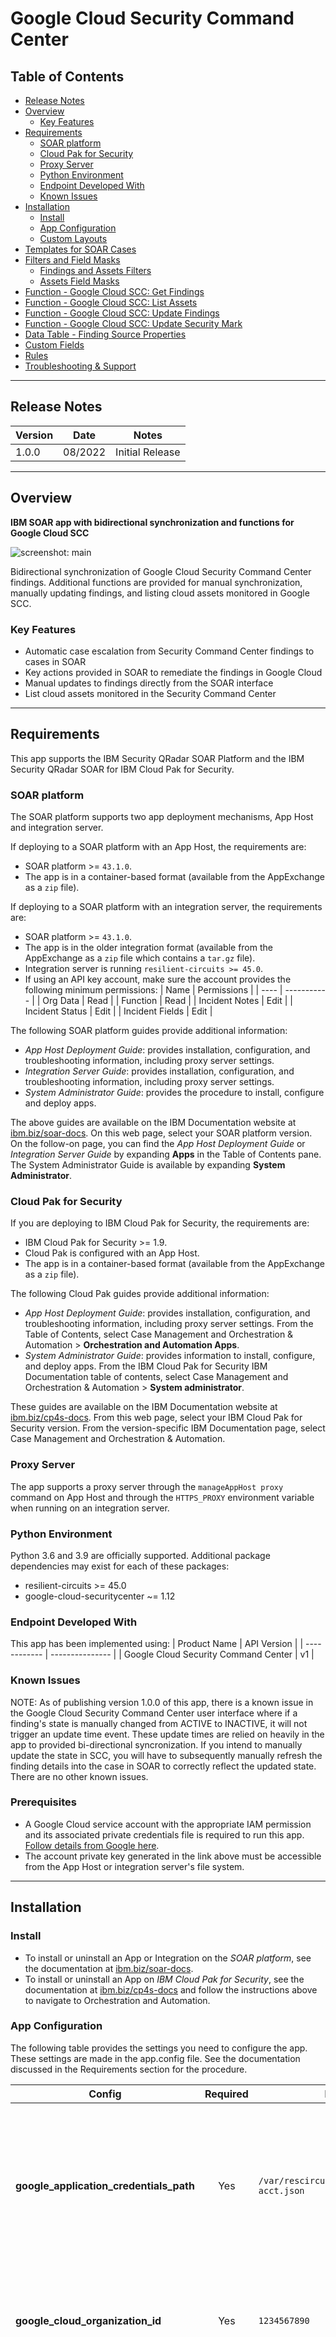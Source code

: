 <!--
  This README.md is generated by running:
  "resilient-sdk docgen -p fn_google_cloud_scc"
-->

# Google Cloud Security Command Center

## Table of Contents
- [Release Notes](#release-notes)
- [Overview](#overview)
  - [Key Features](#key-features)
- [Requirements](#requirements)
  - [SOAR platform](#soar-platform)
  - [Cloud Pak for Security](#cloud-pak-for-security)
  - [Proxy Server](#proxy-server)
  - [Python Environment](#python-environment)
  - [Endpoint Developed With](#endpoint-developed-with)
  - [Known Issues](#known-issues)
- [Installation](#installation)
  - [Install](#install)
  - [App Configuration](#app-configuration)
  - [Custom Layouts](#custom-layouts)
- [Templates for SOAR Cases](#templates-for-soar-cases)
- [Filters and Field Masks](#filters-and-field-masks)
  - [Findings and Assets Filters](#findings-and-assets-filters)
  - [Assets Field Masks](#assets-field-masks)
- [Function - Google Cloud SCC: Get Findings](#function---google-cloud-scc-get-findings)
- [Function - Google Cloud SCC: List Assets](#function---google-cloud-scc-list-assets)
- [Function - Google Cloud SCC: Update Findings](#function---google-cloud-scc-update-findings)
- [Function - Google Cloud SCC: Update Security Mark](#function---google-cloud-scc-update-security-mark)
- [Data Table - Finding Source Properties](#data-table---finding-source-properties)
- [Custom Fields](#custom-fields)
- [Rules](#rules)
- [Troubleshooting & Support](#troubleshooting--support)
---

## Release Notes
<!--
  Specify all changes in this release. Do not remove the release 
  notes of a previous release
-->
| Version | Date | Notes |
| ------- | ---- | ----- |
| 1.0.0 | 08/2022 | Initial Release |

---

## Overview
<!--
  Provide a high-level description of the function itself and its remote software or application.
  The text below is parsed from the "description" and "long_description" attributes in the setup.py file
-->
**IBM SOAR app with bidirectional synchronization and functions for Google Cloud SCC**

 ![screenshot: main](./doc/screenshots/main.png)

Bidirectional synchronization of Google Cloud Security Command Center findings. Additional functions are provided for manual synchronization, manually updating findings, and listing cloud assets monitored in Google SCC.

### Key Features
<!--
  List the Key Features of the Integration
-->
* Automatic case escalation from Security Command Center findings to cases in SOAR
* Key actions provided in SOAR to remediate the findings in Google Cloud
* Manual updates to findings directly from the SOAR interface
* List cloud assets monitored in the Security Command Center

---

## Requirements
<!--
  List any Requirements 
--> 
This app supports the IBM Security QRadar SOAR Platform and the IBM Security QRadar SOAR for IBM Cloud Pak for Security.

### SOAR platform
The SOAR platform supports two app deployment mechanisms, App Host and integration server.

If deploying to a SOAR platform with an App Host, the requirements are:
* SOAR platform >= `43.1.0`.
* The app is in a container-based format (available from the AppExchange as a `zip` file).

If deploying to a SOAR platform with an integration server, the requirements are:
* SOAR platform >= `43.1.0`.
* The app is in the older integration format (available from the AppExchange as a `zip` file which contains a `tar.gz` file).
* Integration server is running `resilient-circuits >= 45.0`.
* If using an API key account, make sure the account provides the following minimum permissions: 
  | Name | Permissions |
  | ---- | ----------- |
  | Org Data | Read |
  | Function | Read |
  | Incident Notes | Edit |
  | Incident Status | Edit |
  | Incident Fields | Edit |

The following SOAR platform guides provide additional information: 
* _App Host Deployment Guide_: provides installation, configuration, and troubleshooting information, including proxy server settings. 
* _Integration Server Guide_: provides installation, configuration, and troubleshooting information, including proxy server settings.
* _System Administrator Guide_: provides the procedure to install, configure and deploy apps. 

The above guides are available on the IBM Documentation website at [ibm.biz/soar-docs](https://ibm.biz/soar-docs). On this web page, select your SOAR platform version. On the follow-on page, you can find the _App Host Deployment Guide_ or _Integration Server Guide_ by expanding **Apps** in the Table of Contents pane. The System Administrator Guide is available by expanding **System Administrator**.

### Cloud Pak for Security
If you are deploying to IBM Cloud Pak for Security, the requirements are:
* IBM Cloud Pak for Security >= 1.9.
* Cloud Pak is configured with an App Host.
* The app is in a container-based format (available from the AppExchange as a `zip` file).

The following Cloud Pak guides provide additional information: 
* _App Host Deployment Guide_: provides installation, configuration, and troubleshooting information, including proxy server settings. From the Table of Contents, select Case Management and Orchestration & Automation > **Orchestration and Automation Apps**.
* _System Administrator Guide_: provides information to install, configure, and deploy apps. From the IBM Cloud Pak for Security IBM Documentation table of contents, select Case Management and Orchestration & Automation > **System administrator**.

These guides are available on the IBM Documentation website at [ibm.biz/cp4s-docs](https://ibm.biz/cp4s-docs). From this web page, select your IBM Cloud Pak for Security version. From the version-specific IBM Documentation page, select Case Management and Orchestration & Automation.

### Proxy Server
The app supports a proxy server through the `manageAppHost proxy` command on App Host and through the `HTTPS_PROXY` environment variable when running on an integration server.

### Python Environment
Python 3.6 and 3.9 are officially supported.
Additional package dependencies may exist for each of these packages:
* resilient-circuits >= 45.0
* google-cloud-securitycenter ~= 1.12

### Endpoint Developed With

This app has been implemented using:
| Product Name | API Version |
| ------------ | --------------- |
| Google Cloud Security Command Center | v1 |

### Known Issues
NOTE: As of publishing version 1.0.0 of this app, there is a known issue in the Google Cloud Security Command Center user interface where if a finding's state is manually changed from ACTIVE to INACTIVE, it will not trigger an update time event. These update times are relied on heavily in the app to provided bi-directional syncronization. If you intend to manually update the state in SCC, you will have to subsequently manually refresh the finding details into the case in SOAR to correctly reflect the updated state. There are no other known issues.

### Prerequisites
<!--
List any prerequisites that are needed to use with this endpoint solution. Remove any section that is unnecessary.
-->
* A Google Cloud service account with the appropriate IAM permission and its associated private credentials file is required to run this app. [Follow details from Google here](https://cloud.google.com/security-command-center/docs/how-to-programmatic-access).
* The account private key generated in the link above must be accessible from the App Host or integration server's file system.


---

## Installation

### Install
* To install or uninstall an App or Integration on the _SOAR platform_, see the documentation at [ibm.biz/soar-docs](https://ibm.biz/soar-docs).
* To install or uninstall an App on _IBM Cloud Pak for Security_, see the documentation at [ibm.biz/cp4s-docs](https://ibm.biz/cp4s-docs) and follow the instructions above to navigate to Orchestration and Automation.

### App Configuration
The following table provides the settings you need to configure the app. These settings are made in the app.config file. See the documentation discussed in the Requirements section for the procedure.

| Config | Required | Example | Description |
| ------ | :------: | ------- | ----------- |
| **google_application_credentials_path** | Yes | `/var/rescircuits/google-service-acct.json` | *Path to the credentials file created following the directions [here](https://cloud.google.com/security-command-center/docs/how-to-programmatic-access). On App Host this needs to be uploaded as a file through the configuration tab.* |
| **google_cloud_organization_id** | Yes | `1234567890` | *ID of the organization that has SCC configured. Can be found from the Google Cloud Console.* |
| **add_soar_id_as_security_mark** | No | `True` | *True/False whether or not to create Security Marks in SCC with the IBM SOAR ID when a finding is synced to SOAR. If omitted, defaults to False.* |
| **findings_filter** | No | `severity = "MEDIUM"` | *Filter to use when synchronizing findings from SCC to SOAR. If no filter is provided, all new findings will be syncronized. Information on how to format a finding filter can be found here. `AND` and `OR` can be used to string clauses together. NOTE: string values must be captured in quotation marks.* |
| **soar_create_case_template** | No | `/var/rescircuits/create_case.jinja` | *Path to override template for automatic case creation. See [Templates for SOAR Cases](#templates-for-soar-cases).* |
| **soar_update_case_template** | No | `/var/rescircuits/update_case.jinja` | *Path to override template for automatic case updating. See [Templates for SOAR Cases](#templates-for-soar-cases).* |
| **soar_close_case_template** | No | `/var/rescircuits/close_case.jinja` | *Path to override template for automatic case closing. See [Templates for SOAR Cases](#templates-for-soar-cases).* |
| **polling_interval** | Yes | `10` | *Number of **seconds** between polling queries for new findings. Use value 0 to disable automatic case creation from findings.*  |
| **polling_lookback** | Yes | `120` | *Number of **minutes** to look back for new findings the first time the app starts or restarts.* |

### Custom Layouts
* The app automatically creates a custom "Google SCC" incident tab on first install. But more customization can be made in that tab:

  ![screenshot: custom_layouts](./doc/screenshots/custom_layouts.png)

# Templates for SOAR Cases
It may necessary to modify the templates used to create or close SOAR cases based on a customer's required custom fields in SOAR.

This is especially relevant if you have required custom close fields that need to be filled when closing a case in SOAR. If that is the case, be sure to implement a custom `close_case_template` and reference those required close fields in the template.

When overriding the template in App Host, specify the file path for each file as `/var/rescircuits`.

Below are the default templates used which can be copied, modified and used with app_config's
`soar_create_case_template`, `soar_update_case_template`, and `soar_close_case_template` settings to override the default templates.
To see the fields available, checkout the output of the `Get Findings` function. There you will find all the fields that
are made available to the poller when creating, updating, and closing findings.

<details><summary>soar_create_case_template.jinja</summary>

```jinja
{
  {# JINJA template for creating a new SOAR incident from an endpoint #}
  {% set severity_mapping = '''{
    "CRITICAL": "High", 
    "HIGH": "High", 
    "MEDIUM": "Medium", 
    "LOW": "Low", 
    "DEFAULT": "Low"
  }'''
  %}

  "name": "Google SCC Finding - {{ category }}",
  {# `description` is also available without hyperlinks added #}
  "description": "{{ linkified_description | replace('"', '\\"') }}",
  "discovered_date": {{ create_time| soar_datetimeformat(split_at='.') }},
  "start_date": {{ create_time | soar_datetimeformat(split_at='.') }},
  "plan_status": "A",
  "severity_code": "{{ severity | soar_substitute(severity_mapping) }}",

  "properties": {
    "google_scc_id": "{{ finding_id }}",
    "google_scc_name": "{{ name }}",
    "google_scc_type": "{{ resource['type_'] }}",
    "google_scc_resource_name": "{{ resource['name'] }}",
    "google_scc_resource_display_name": "{{ resource['display_name'] }}",
    "google_scc_project_name": "{{ resource['project_name'] }}",
    "google_scc_project_display_name": "{{ resource['project_display_name'] }}",
    "google_scc_url": "<a target='_blank' href='{{ finding_url }}'>SCC Finding</a>",

    {# the properties below are checked for updated in the update template #}
    "google_scc_class": "<span class='label' rel='tooltip' title='{{ finding_class }}'>{{ finding_class }}</span>",
    "google_scc_compliance_standards": "{% for standard in source_properties['compliance_standards'] %}
<span class='label' rel='tooltip' title='{{ standard|upper }}'>{{ standard|upper }} : {{ source_properties['compliance_standards'][standard][0]['ids'][0] }}</span> 
      {% endfor %}",
    "google_scc_next_steps": "{{ next_steps }}",
    "google_scc_security_marks": "{% for mark_key in security_marks['marks'] %}
<span class='label' rel='tooltip' title='{{ mark_key }}'>{{ mark_key }} : {{ security_marks['marks'][mark_key] }}</span> 
      {% endfor %}",
    "google_scc_remediation_link": "<b>{{ resource['display_name'] }}</b><br> <a target='_blank' href='{{ external_uri }}'>{{ resource['name'] }}</a>",
    "google_scc_category": "<span class='label' rel='tooltip' title='{{ category }}'>{{ category }}</span>",
    "google_scc_recommendation": "{{ linkified_recommendation | replace('"', '\\"') }}",
    "google_scc_vulnerability": "{{ vulnerability['cve'] if vulnerability['cve'] }}",
    "google_scc_state": "{{ state }}"
  },
  {# add comments as necessary #}
  "comments": [
    {% if notes %}
    {
      "text": {
        "format": "html",
        "content": "Created by <b>Google Cloud Security Command Center</b><br><br>{{ notes | replace('"', '\\"') }}"
      }
    }
    {% else %}
    {
      "text": {
        "format": "html",
        "content": "Created by <b>Google Cloud Security Command Center</b>"
      }
    }
    {% endif %}
  ],
  {# add artifacts as necessary #}
  "artifacts": [
    {% for ip in indicator["ip_addresses"] %}
      {
        "type": {
          "name": "IP Address"
        },
        "value": "{{ ip }}"
      }
      {% if not loop.last %},{% endif %}
    {% endfor %}

    {% if indicator["domains"]%},{% endif %}

    {% for domain in indicator["domains"] %}
      {
        "type": {
          "name": "DNS Name"
        },
        "value": "{{ domain }}"
      }
      {% if not loop.last %},{% endif %}
    {% endfor %}
  ]
}
```
</details>

<details><summary>soar_update_case_template.jinja</summary>

```jinja
{
  {# JINJA template for updating a new SOAR incident from an endpoint #}
  {% set severity_mapping = '''{
    "CRITICAL": "High", 
    "HIGH": "High", 
    "MEDIUM": "Medium", 
    "LOW": "Low", 
    "DEFAULT": "Low"
  }'''
  %}
  "severity_code": "{{ severity | soar_substitute(severity_mapping) }}",

  "properties": {
    "google_scc_class": "<span class='label' rel='tooltip' title='{{ finding_class }}'>{{ finding_class }}</span>",
    "google_scc_compliance_standards": "{% for standard in source_properties['compliance_standards'] %}
<span class='label' rel='tooltip' title='{{ standard|upper }}'>{{ standard|upper }} : {{ source_properties['compliance_standards'][standard][0]['ids'][0] }}</span> 
      {% endfor %}",
    "google_scc_security_marks": "{% for mark_key in security_marks['marks'] %}
<span class='label' rel='tooltip' title='{{ mark_key }}'>{{ mark_key }} : {{ security_marks['marks'][mark_key] }}</span> 
      {% endfor %}",
    "google_scc_remediation_link": "<b>{{ resource["display_name"] }}</b><br> <a target='_blank' href='{{ external_uri }}'>{{ resource["name"] }}</a>",
    "google_scc_category": "<span class='label' rel='tooltip' title='{{ category }}'>{{ category }}</span>",
    "google_scc_recommendation": "{{ linkified_recommendation | replace('"', '\\"') }}",
    "google_scc_vulnerability": "{{ vulnerability['cve'] if vulnerability['cve'] }}",
    "google_scc_state": "{{ state }}",
    "google_scc_next_steps": "{{ next_steps }}"
  }
}

```
</details>

<details><summary>soar_close_case_template.jinja</summary>

```jinja
{
  {# JINJA template for closing a SOAR incident using endpoint data #}
  "plan_status": "C",
  "resolution_id": "Resolved",
  "resolution_summary": "Closed by Google Cloud SCC. {{ source_properties['DeactivationReason'] if 'DeactivationReason' in source_properties }}",

  {# add additional fields based on your 'on close' field requirements #}
  "properties": {
    "google_scc_class": "<span class='label' rel='tooltip' title='{{ finding_class }}'>{{ finding_class }}</span>",
    "google_scc_compliance_standards": "{% for standard in source_properties['compliance_standards'] %}
<span class='label' rel='tooltip' title='{{ standard|upper }}'>{{ standard|upper }} : {{ source_properties['compliance_standards'][standard][0]['ids'][0] }}</span> 
      {% endfor %}",
    "google_scc_security_marks": "{% for mark_key in security_marks['marks'] %}
<span class='label' rel='tooltip' title='{{ mark_key }}'>{{ mark_key }} : {{ security_marks['marks'][mark_key] }}</span> 
      {% endfor %}",
    "google_scc_remediation_link": "<b>{{ resource["display_name"] }}</b><br> <a target='_blank' href='{{ external_uri }}'>{{ resource["name"] }}</a>",
    "google_scc_category": "<span class='label' rel='tooltip' title='{{ category }}'>{{ category }}</span>",
    "google_scc_recommendation": "{{ linkified_recommendation | replace('"', '\\"') }}",
    "google_scc_vulnerability": "{{ vulnerability['cve'] if 'cve' in vulnerability }}",
    "google_scc_state": "{{ state }}"
  }
}
```
</details>

# Filters and Field Masks

### Findings and Assets Filters
To use filters when gathering findings or assets, they must follow strict format restrictions set out by Google SCC. Below are a few examples of properly formatted filters. These can be used in workflows that call the `List Assets` function or the `Get Findings` function, or in the app.config value for `findings_filter` (which is used as a default for auto-sync and for `Get Findings` if no other filter is provided). Filters can be strung together with AND and OR logical operators, and parentheses are supported. OR has higher precendence than AND.

Example filters:
```
securityMarks.marks.IBM_SOAR_ID = "1001" AND severity = "MEDIUM
```

```
securityCenterProperties.resourceType="google.cloud.billing.BillingAccount"
```

More details on [findings filters](https://cloud.google.com/security-command-center/docs/reference/rest/v1/organizations.sources.findings/list#query-parameters) and [assets filters](https://cloud.google.com/security-command-center/docs/reference/rest/v1/organizations.assets/list#query-parameters).

### Assets Field Masks
When using the `List Assets` function, a field mask may be applied to restrict the values that are returned from the query. Field masks follow the format `asset.<section>.<value>` and can be strung together in a comma-separated list.

Example:
```
asset.resource_properties, asset.security_center_properties.resource_type
```

---

## Function - Google Cloud SCC: Get Findings
Function to get findings from Google Cloud Security Command Center. Optional filter is available. This function is used in the given workflow for refreshing a finding, but with specific filter given for the one finding that is intended to be refreshed. You can design your own workflows and playbooks to take advantage of this function with custom filters for other purposes. See the example pre and post processing scripts and the output section for details on how the function can be used.

 ![screenshot: fn-google-cloud-scc-get-findings ](./doc/screenshots/fn-google-cloud-scc-get-findings.png)

<details><summary>Inputs:</summary>
<p>

| Name | Type | Required | Example | Tooltip |
| ---- | :--: | :------: | ------- | ------- |
| `google_scc_close_case_on_change` | `boolean` | Yes | `True` | A boolean — if true, the case will be closed on update when INACTIVE in SCC |
| `google_scc_filter` | `text` | No | `name="<full_finding_name>"` | A filter for SCC findings query. If none is given the optional default finding filter from the app.config will be used |

</p>
</details>

<details><summary>Outputs:</summary>
<p>

> **NOTE:** This example might be in JSON format, but `results` is a Python Dictionary on the SOAR platform.

```python
results = {
  "content": {
    "cases_closed_from_function": [],
    "findings_list": [
      {
        "finding": {
          "canonical_name": "projects/<project_id>/sources/<source_id>/findings/<finding_id>",
          "category": "LEGACY_AUTHORIZATION_ENABLED",
          "connections": [],
          "create_time": "2022-06-16T14:46:23.690Z",
          "description": "In Kubernetes, Role-based access control (RBAC) allows you to define roles with rules containing a set of permissions and grant permissions at the cluster and namespace level. This provides better security by ensuring that users only have access to specific resources. It is recommended that you disable legacy Attribute-based access control (ABAC). Learn more about disabling ABAC, as well as other techniques for hardening your Kubernetes clusters at https://cloud.google.com/kubernetes-engine/docs/how-to/hardening-your-cluster#disable_abac",
          "event_time": "2022-06-16T17:19:24.097Z",
          "external_systems": {},
          "external_uri": "https://console.cloud.google.com/<link_to_solution>",
          "finding_class": "MISCONFIGURATION",
          "finding_id": "<finding_id>",
          "finding_url": "https://console.cloud.google.com/security/command-center/findings?organizationId=<org_id>&resourceId=organizations%2F<org_id>%2Fsources%2F<source_id>%2Ffindings%2F<finding_id>",
          "iam_bindings": [],
          "indicator": {
            "domains": [],
            "ip_addresses": []
          },
          "linkified_description": "In Kubernetes, Role-based access control (RBAC) allows you to define roles with rules containing a set of permissions and grant permissions at the cluster and namespace level. This provides better security by ensuring that users only have access to specific resources. It is recommended that you disable legacy Attribute-based access control (ABAC). Learn more about disabling ABAC, as well as other techniques for hardening your Kubernetes clusters at <a href=\"https://cloud.google.com/kubernetes-engine/docs/how-to/hardening-your-cluster#disable_abac\" target=\"_blank\">https://cloud.google.com/kubernetes-engine/docs/how-to/hardening-your-cluster#disable_abac</a>",
          "linkified_recommendation": "Go to <a href=\"https://console.cloud.google.com/kubernetes/clusters/details/us-central1-c/cluster-2?project=<project_display_name>\" target=\"_blank\">https://console.cloud.google.com/kubernetes/clusters/details/us-central1-c/cluster-2?project=<project_display_name></a> click \"Edit\", and disable \"Legacy Authorization\". Note that a cluster cannot be modified while it is reconfiguring itself.",
          "mute": "UNDEFINED",
          "mute_initiator": "",
          "name": "organizations/<org_id>/sources/<source_id>/findings/<finding_id>",
          "next_steps": "",
          "parent": "organizations/<org_id>/sources/<source_id>",
          "recommendation": "Go to https://console.cloud.google.com/kubernetes/clusters/details/us-central1-c/cluster-2?project=<project_display_name> click \"Edit\", and disable \"Legacy Authorization\". Note that a cluster cannot be modified while it is reconfiguring itself.",
          "resource": {
            "display_name": "<resource_name>",
            "folders": [],
            "name": "//container.googleapis.com/<resource_name>",
            "parent_display_name": "<project_display_name>",
            "parent_name": "//cloudresourcemanager.googleapis.com/projects/<project_id>",
            "project_display_name": "<project_display_name>",
            "project_name": "//cloudresourcemanager.googleapis.com/projects/<project_id>",
            "type_": "google.container.Cluster"
          },
          "resource_name": "//container.googleapis.com/<resource_path>",
          "security_marks": {
            "canonical_name": "",
            "marks": {
              "IBM_SOAR_ID": "2190",
              "UP": "DATE"
            },
            "name": "organizations/<org_id>/sources/<source_id>/findings/<finding_id>/securityMarks"
          },
          "severity": "HIGH",
          "source_properties": {
            "DeactivationReason": "The issue has been remediated.",
            "ExceptionInstructions": "Add the security mark \"allow_legacy_authorization_enabled\" to the asset with a value of \"true\" to prevent this finding from being activated again.",
            "Explanation": "In Kubernetes, Role-based access control (RBAC) allows you to define roles with rules containing a set of permissions and grant permissions at the cluster and namespace level. This provides better security by ensuring that users only have access to specific resources. It is recommended that you disable legacy Attribute-based access control (ABAC). Learn more about disabling ABAC, as well as other techniques for hardening your Kubernetes clusters at https://cloud.google.com/kubernetes-engine/docs/how-to/hardening-your-cluster#disable_abac",
            "ReactivationCount": 0.0,
            "Recommendation": "Go to <insert_link> click \"Edit\", and disable \"Legacy Authorization\". Note that a cluster cannot be modified while it is reconfiguring itself.",
            "ResourcePath": [
              "projects/<project_name>/",
              "organizations/<org_id>/"
            ],
            "ScannerName": "CONTAINER_SCANNER",
            "compliance_standards": {
              "cis": [
                {
                  "ids": [
                    "7.3"
                  ],
                  "version": "1.0"
                },
                {
                  "ids": [
                    "6.8.3"
                  ],
                  "version": "1.0"
                }
              ],
              "pci": [
                {
                  "ids": [
                    "4.1"
                  ]
                }
              ]
            }
          },
          "state": "INACTIVE",
          "vulnerability": {
            "cve": null
          }
        },
        "resource": {
          "display_name": "<resource_name>",
          "folders": [],
          "name": "//container.googleapis.com/<resource-path>",
          "parent_display_name": "<project_display_name>",
          "parent_name": "//cloudresourcemanager.googleapis.com/projects/<project_id>",
          "project_display_name": "<project_display_name>",
          "project_name": "//cloudresourcemanager.googleapis.com/projects/<project_id>",
          "type_": "google.container.Cluster"
        },
        "state_change": "UNUSED"
      }
    ]
  },
  "inputs": {
    "google_scc_close_case_on_change": true,
    "google_scc_filter": "name = \"organizations/<org_id>/sources/<source_id>/findings/<finding_id>\""
  },
  "metrics": {
    "execution_time_ms": 5565,
    "host": "myhost",
    "package": "fn-google-cloud-scc",
    "package_version": "1.0.0",
    "timestamp": "2022-06-17 10:14:43",
    "version": "1.0"
  },
  "raw": null,
  "reason": null,
  "success": true,
  "version": 2.0
}
```

</p>
</details>

<details><summary>Example Pre-Process Script:</summary>
<p>

```python
finding_name = incident.properties.google_scc_name.get("content")

if finding_name:
  inputs.google_scc_filter = "name = \"{0}\"".format(finding_name)
else:
  log.fail("Could not find value for finding_name in Incident")
```

</p>
</details>

<details><summary>Example Post-Process Script:</summary>
<p>

```python
SPAN_FORMATTER = "<span class='label' rel='tooltip' title='{0}'>{1}</span>"
LINK_FORMATTER = "<a target='_blank' href='{0}'>{1}</a>"

findings_list = results.get("content").get("findings_list", [])

if results.get("success") and len(findings_list) == 1:
  finding = findings_list[0].get("finding")
  compliance_standards = finding.get("source_properties").get("compliance_standards")
  security_marks = finding.get("security_marks").get("marks")

  incident.properties.google_scc_class = SPAN_FORMATTER.format(finding.get("finding_class"), finding.get("finding_class"))
  standards_list = [SPAN_FORMATTER.format(standard.upper(), "{0} : {1}".format(standard.upper(), compliance_standards[standard][0]['ids'][0])) for standard in compliance_standards]
  incident.properties.google_scc_compliance_standards = " ".join(standards_list)
  marks_list = [SPAN_FORMATTER.format(mark_key, "{0} : {1}".format(mark_key, security_marks.get(mark_key))) for mark_key in security_marks]
  incident.properties.google_scc_security_marks = " ".join(marks_list)
  incident.properties.google_scc_remediation_link = "<b>{0}</b><br>".format(finding.get("resource", {}).get("display_name")) + LINK_FORMATTER.format(finding.get("external_uri"), finding.get("resource", {}).get("name"))
  incident.properties.google_scc_category = SPAN_FORMATTER.format(finding.get("category"), finding.get("category"))
  incident.properties.google_scc_recommendation = finding.get("linkified_recommendation")
  incident.properties.google_scc_vulnerability = finding.get("vulnerability").get("cve")
  incident.properties.google_scc_state = finding.get("state")
  incident.properties.google_scc_next_steps = finding.get("next_steps")
  
```

</p>
</details>

---
## Function - Google Cloud SCC: List Assets
List the assets of a Google Cloud organization that is being monitored in SCC. This function returns two objects (see the output for more details). The one that is used in the example post-processing script (the value `assets_formatted` that is returned from the function) is a neatly formatted HTML string and can be directly posted as a note, as it is in the example. If your use case requires parsing the results in a different way, you can use the `assets_raw` value returned from the function and parse them as you desire.

 ![screenshot: fn-google-cloud-scc-list-assets ](./doc/screenshots/fn-google-cloud-scc-list-assets.png)

<details><summary>Inputs:</summary>
<p>

| Name | Type | Required | Example | Tooltip |
| ---- | :--: | :------: | ------- | ------- |
| `google_scc_filter` | `text` | No | `securityMarks.marks.test="1"` | A filter for SCC assets query. If none, all assets will be listed. |
| `google_scc_field_mask` | `text` | No | `asset.resource_properties, asset.security_center_properties.resource_type` | Field mask to specify which fields to return from asset query. |

</p>
</details>

<details><summary>Outputs:</summary>
<p>

> **NOTE:** This example might be in JSON format, but `results` is a Python Dictionary on the SOAR platform.

```python
results = {
  "content": {
    "assets_formatted": "<nicely formatted string version of assets...>",
    "assets_raw": [
      {
        "asset": {
          "canonical_name": "projects/216150104097/assets/11712294571846742175",
          "create_time": "2022-05-24T16:36:54.136Z",
          "iam_policy": {
            "policy_blob": "<policy_blob>"
          },
          "link": "https://console.cloud.google.com/security/command-center/assets?organizationId=<org_id>&resourceId=<resource_name>",
          "name": "organizations/259357470209/assets/11712294571846742175",
          "resource_properties": {
            "createTime": "2022-05-24T16:13:28.44Z",
            "lifecycleState": "ACTIVE",
            "name": "<project>",
            "parent": "{\"id\":\"259357470209\",\"type\":\"organization\"}",
            "projectId": "<project>",
            "projectNumber": "216150104097"
          },
          "security_center_properties": {
            "folders": [],
            "resource_display_name": "<project>",
            "resource_name": "//cloudresourcemanager.googleapis.com/projects/216150104097",
            "resource_owners": [
              "user:<user>"
            ],
            "resource_parent": "//cloudresourcemanager.googleapis.com/organizations/259357470209",
            "resource_parent_display_name": "<name>",
            "resource_project": "//cloudresourcemanager.googleapis.com/projects/216150104097",
            "resource_project_display_name": "<project>",
            "resource_type": "google.cloud.resourcemanager.Project"
          },
          "security_marks": {
            "canonical_name": "",
            "marks": {},
            "name": "organizations/259357470209/assets/11712294571846742175/securityMarks"
          },
          "update_time": "2022-06-15T15:04:11.754Z"
        },
        "state_change": "UNUSED"
      },
      {
        "asset": {
          "canonical_name": "projects/216150104097/assets/3331741957707965158",
          "create_time": "2022-06-15T14:54:38.794Z",
          "iam_policy": {
            "policy_blob": ""
          },
          "link": "https://console.cloud.google.com/security/command-center/assets?organizationId=<org_id>&resourceId=<resource_name>",
          "name": "organizations/259357470209/assets/3331741957707965158",
          "resource_properties": {
            "creationTimestamp": "2022-06-15T07:54:37.897-07:00",
            "defaultNetworkTier": "PREMIUM",
            "defaultServiceAccount": "216150104097-compute@developer.gserviceaccount.com",
            "id": "9048930534532860994",
            "kind": "compute#project",
            "name": "<project>",
            "selfLink": "https://www.googleapis.com/compute/v1/projects/<project>",
            "xpnProjectStatus": "UNSPECIFIED_XPN_PROJECT_STATUS"
          },
          "security_center_properties": {
            "folders": [],
            "resource_display_name": "<project>",
            "resource_name": "//compute.googleapis.com/projects/9048930534532860994",
            "resource_owners": [
              "user:<user>"
            ],
            "resource_parent": "//cloudresourcemanager.googleapis.com/projects/216150104097",
            "resource_parent_display_name": "<name>",
            "resource_project": "//cloudresourcemanager.googleapis.com/projects/216150104097",
            "resource_project_display_name": "<project>",
            "resource_type": "google.compute.Project"
          },
          "security_marks": {
            "canonical_name": "",
            "marks": {},
            "name": "organizations/259357470209/assets/3331741957707965158/securityMarks"
          },
          "update_time": "2022-06-15T14:54:38.794Z"
        },
        "state_change": "UNUSED"
      }
    ]
  },
  "inputs": {
    "google_scc_field_mask": null,
    "google_scc_filter": "securityCenterProperties.resourceDisplayName=\"<project>\""
  },
  "metrics": {
    "execution_time_ms": 6014,
    "host": "localhost",
    "package": "fn-google-cloud-scc",
    "package_version": "1.0.0",
    "timestamp": "2022-08-03 13:25:15",
    "version": "1.0"
  },
  "raw": null,
  "reason": null,
  "success": true,
  "version": 2.0
}
```

</p>
</details>

<details><summary>Example Pre-Process Script:</summary>
<p>

```python
finding_name = incident.properties.google_scc_name.get("content")

if finding_name:
  inputs.google_scc_filter = rule.properties.google_scc_search_filter.strip() if rule.properties.google_scc_search_filter else None
  inputs.google_scc_field_mask = rule.properties.google_scc_field_mask.strip() if rule.properties.google_scc_field_mask else None
else:
  log.fail("Could not find value for finding_name in Incident")
```

</p>
</details>

<details><summary>Example Post-Process Script:</summary>
<p>

```python
## This post-processing script is designed to use the
# pre-formatted assets that are returned in `results.content.assets_formatted`. 
# There is, however, another return value `assets_raw` that contains
# more information. Any effort to make the assets displayed in a
# different way should use the assets_raw values.
# NOTE: while the SCC UI will show associated findings
# for an asset, the API exposes no such functionality directly
# when querying assets. In order to acheive a similar result,
# make use of the list_findings function and a well-designed asset filter

pre_msg = "<b>Google SCC List Assets results:</b>"
post_msg = ""
given_filter = results.get("inputs", {}).get("google_scc_filter")
field_mask = results.get("inputs", {}).get("google_scc_field_mask")

# List the filter and field mask at the beginning if they are given
if given_filter:
  pre_msg += "<br><i>Filter: \t\t\t<b>{0}</b></i>".format(given_filter)

if field_mask:
  pre_msg += "<br><i>Field Mask: \t<b>{0}</b></i>".format(field_mask)
  
  # add a note about using field masks if they were given as they are tricky to get right
  post_msg = "<i>Note: When using a Field Mask, <b>only</b> the fields given (and a few other required default fields) will return values, however, other fields may be present as empty values. Be sure to use a properly formatted Field Mask.</i>"

if results.get("success"):
  incident.addNote(pre_msg + "<br><br>" + results.get("content", {}).get("assets_formatted") + "<br><br>" + post_msg)
else:
  incident.addNote(pre_msg + "<br><br>Failed to retreive assets. Reason: {0}<br><br>".format(results.get("reason", "UNKNOWN")) + post_msg)

```

</p>
</details>

---
## Function - Google Cloud SCC: Update Findings
Function to update the value of a given finding property for finding(s) from Google Cloud Security Command Center. Filter is optional, but highly recommended and should be well formed to avoid unexpected updates to multiple findings at once.

 ![screenshot: fn-google-cloud-scc-update-findings ](./doc/screenshots/fn-google-cloud-scc-update-findings.png)

<details><summary>Inputs:</summary>
<p>

| Name | Type | Required | Example | Tooltip |
| ---- | :--: | :------: | ------- | ------- |
| `google_scc_filter` | `text` | No | `severity="MEDIUM"` | A filter for SCC findings query. If none is given the optional default filter from the app.config will be used |
| `google_scc_update_key` | `text` | Yes | `state` | Field to update |
| `google_scc_update_value` | `text` | No | `INACTIVE` | Value to update field to in SCC |

</p>
</details>

<details><summary>Outputs:</summary>
<p>

> **NOTE:** This example might be in JSON format, but `results` is a Python Dictionary on the SOAR platform.

```python
results = {
  "content": {
    "findings_list": [
      {
        "finding": {
          "canonical_name": "organizations/<org_id>/sources/<source_id>/findings/<finding_id>",
          "category": "OPEN_SSH_PORT",
          "connections": [],
          "create_time": "2022-06-15T14:55:13.751Z",
          "description": "Firewall rules that allow connections from all IP addresses on TCP port 22 or SCTP port 22 may expose SSH services to attackers.",
          "event_time": "2022-06-23T17:00:31.447393Z",
          "external_systems": {},
          "external_uri": "https://console.cloud.google.com/<link_to_solution>",
          "finding_class": "MISCONFIGURATION",
          "finding_url": "https://console.cloud.google.com/security/command-center/findings?organizationId=<org_id>&resourceId=<finding_name>",
          "iam_bindings": [],
          "indicator": {
            "domains": [],
            "ip_addresses": []
          },
          "linkified_description": "Firewall rules that allow connections from all IP addresses on TCP port 22 or SCTP port 22 may expose SSH services to attackers.",
          "linkified_recommendation": "Restrict the firewall rules at: <a href=\"https://console.cloud.google.com/<link_to_solution>\" target=\"_blank\">https://console.cloud.google.com/<link_to_solution></a>",
          "mute": "UNDEFINED",
          "mute_initiator": "",
          "name": "organizations/<org_id>/sources/<source_id>/findings/<finding_id>",
          "next_steps": "These are the next steps",
          "parent": "organizations/<org_id>/sources/<source_id>",
          "recommendation": "Restrict the firewall rules at: https://console.cloud.google.com/<link_to_solution>",
          "resource_name": "//container.googleapis.com/<resource_path>",
          "security_marks": {
            "canonical_name": "",
            "marks": {
              "FAKE": "Security Mark",
              "IBM_SOAR_ID": "2248"
            },
            "name": "organizations/<org_id>/sources/<source_id>/findings/<finding_id>/securityMarks"
          },
          "severity": "MEDIUM",
          "source_properties": {
            "DeactivationReason": "The issue has been remediated.",
            "ExceptionInstructions": "Add the security mark \"allow_open_ssh_port\" to the asset with a value of \"true\" to prevent this finding from being activated again.",
            "Explanation": "Firewall rules that allow connections from all IP addresses on TCP port 22 or SCTP port 22 may expose SSH services to attackers.",
            "ExposedService": "SSH",
            "OpenPorts": {
              "SCTP": [
                22.0
              ],
              "TCP": [
                22.0
              ]
            },
            "ReactivationCount": 0.0,
            "Recommendation": "Restrict the firewall rules at: https://console.cloud.google.com/<link_to_solution>",
            "ResourcePath": [
              "projects/<project_name>/",
              "organizations/<org_id>/"
            ],
            "ScannerName": "FIREWALL_SCANNER",
            "compliance_standards": {
              "cis": [
                {
                  "ids": [
                    "3.6"
                  ],
                  "version": "1.0"
                },
                {
                  "ids": [
                    "3.6"
                  ],
                  "version": "1.1"
                },
                {
                  "ids": [
                    "3.6"
                  ],
                  "version": "1.2"
                }
              ],
              "iso": [
                {
                  "ids": [
                    "A.13.1.1"
                  ]
                }
              ],
              "nist": [
                {
                  "ids": [
                    "SC-7"
                  ]
                }
              ],
              "pci": [
                {
                  "ids": [
                    "1.2.1"
                  ]
                }
              ]
            }
          },
          "state": "INACTIVE",
          "vulnerability": {
            "cve": null
          }
        }
      }
    ],
    "updated_key": "state",
    "updated_value": "INACTIVE"
  },
  "inputs": {
    "google_scc_filter": "name = \"organizations/<org_id>/sources/<source_id>/findings/<finding_id>\"",
    "google_scc_update_key": "state",
    "google_scc_update_value": "INACTIVE"
  },
  "metrics": {
    "execution_time_ms": 5963,
    "host": "myhost",
    "package": "fn-google-cloud-scc",
    "package_version": "1.0.0",
    "timestamp": "2022-06-23 13:00:32",
    "version": "1.0"
  },
  "raw": null,
  "reason": null,
  "success": true,
  "version": 2.0
}
```

</p>
</details>

<details><summary>Example Pre-Process Script:</summary>
<p>

```python
SEVERITY_MAP = {
  "High": "HIGH",
  "Medium": "MEDIUM",
  "Low": "LOW"
}

finding_name = incident.properties.google_scc_name.get("content")

if finding_name:
  # for this specific workflow, we want to only update the finding that
  # is associated with this incident so we pass in the finding name as the filter
  inputs.google_scc_filter = "name = \"{0}\"".format(finding_name)
  
  inputs.google_scc_update_key = "severity"
  inputs.google_scc_update_value = SEVERITY_MAP.get(incident.severity_code, "LOW")
else:
  log.fail("Could not find value for finding_name in Incident")
```

</p>
</details>

<details><summary>Example Post-Process Script:</summary>
<p>

```python
if results.get("success"):
  row.google_scc_source_property_value = results.get("inputs", {}).get("google_scc_update_value")
```

</p>
</details>

---
## Function - Google Cloud SCC: Update Security Mark
Update/add a security mark of/to a given SCC finding.

 ![screenshot: fn-google-cloud-scc-update-security-mark ](./doc/screenshots/fn-google-cloud-scc-update-security-mark.png)

<details><summary>Inputs:</summary>
<p>

| Name | Type | Required | Example | Tooltip |
| ---- | :--: | :------: | ------- | ------- |
| `google_scc_finding_name` | `text` | Yes | `-` | - |
| `google_scc_update_key` | `text` | Yes | `-` | - |
| `google_scc_update_value` | `text` | No | `-` | - |

</p>
</details>

<details><summary>Outputs:</summary>
<p>

> **NOTE:** This example might be in JSON format, but `results` is a Python Dictionary on the SOAR platform.

```python
results = {
  "content": {
    "updated_key": "UPDATE",
    "updated_marks": {
      "canonical_name": "projects/<project_id>/sources/<source_id>/findings/<finding_id>",
      "marks": {
        "IBM_SOAR_ID": "2248",
        "UPDATE": "Security Mark"
      },
      "name": "organizations/<org_id>/sources/<source_id>/findings/<finding_id>/securityMarks"
    },
    "updated_value": "Security Mark"
  },
  "inputs": {
    "google_scc_finding_name": "organizations/<org_id>/sources/<source_id>/findings/<finding_id>",
    "google_scc_update_key": "UPDATE",
    "google_scc_update_value": "Security Mark"
  },
  "metrics": {
    "execution_time_ms": 809,
    "host": "myhost",
    "package": "fn-google-cloud-scc",
    "package_version": "1.0.0",
    "timestamp": "2022-06-23 12:59:14",
    "version": "1.0"
  },
  "raw": null,
  "reason": null,
  "success": true,
  "version": 2.0
}
```

</p>
</details>

<details><summary>Example Pre-Process Script:</summary>
<p>

```python
finding_name = incident.properties.google_scc_name.get("content")

if finding_name:
  inputs.google_scc_finding_name = finding_name
  inputs.google_scc_update_key = rule.properties.google_scc_security_mark_key
else:
  log.fail("Could not find value for finding_name in Incident")
```

</p>
</details>

<details><summary>Example Post-Process Script:</summary>
<p>

```python
SPAN_FORMATTER = "<span class='label' rel='tooltip' title='{0}'>{1}</span>"

if results.get("success"):
  note_text = "Removed security mark <b>{0}</b> in SCC"
  
  update_key = results.get("content").get("updated_key")
  
  incident.addNote(note_text.format(update_key))
  
  security_marks = results.get("content").get("updated_marks", {}).get("marks")
  marks_list = [SPAN_FORMATTER.format(mark_key, "{0} : {1}".format(mark_key, security_marks.get(mark_key))) for mark_key in security_marks]
  incident.properties.google_scc_security_marks = " ".join(marks_list)
```

</p>
</details>

---


## Data Table - Finding Source Properties

 ![screenshot: dt-finding-source-properties](./doc/screenshots/dt-finding-source-properties.png)

#### API Name:
google_scc_finding_source_properties_dt

#### Columns:
| Column Name | API Access Name | Type |
| ----------- | --------------- | ---- |
| Property | `google_scc_source_property` | `text` |
| Value | `google_scc_source_property_value` | `textarea` |

---

## Custom Fields
| Label | API Access Name | Type | Prefix |
| ----- | --------------- | ---- | ------ |
| Finding Category | `google_scc_category` | `textarea` | `properties` |
| Finding Class | `google_scc_class` | `textarea` | `properties` |
| Associated Standards | `google_scc_compliance_standards` | `textarea` | `properties` |
| Finding ID | `google_scc_id` | `text` | `properties` |
| Finding Name | `google_scc_name` | `textarea` | `properties` |
| Next Steps | `google_scc_next_steps` | `text` | `properties` |
| Project Display Name | `google_scc_project_display_name` | `text` | `properties` |
| Project Name | `google_scc_project_name` | `text` | `properties` |
| Recommendation | `google_scc_recommendation` | `textarea` | `properties` |
| Asset Affected | `google_scc_remediation_link` | `textarea` | `properties` |
| Resource Display Name | `google_scc_resource_display_name` | `text` | `properties` |
| Resource Name | `google_scc_resource_name` | `text` | `properties` |
| Security Marks | `google_scc_security_marks` | `textarea` | `properties` |
| State in SCC | `google_scc_state` | `text` | `properties` |
| Finding Type | `google_scc_type` | `text` | `properties` |
| Finding Link | `google_scc_url` | `textarea` | `properties` |
| Associated Vulnerability | `google_scc_vulnerability` | `text` | `properties` |

---


## Rules
| Rule Name | Object | Workflow Triggered |
| --------- | ------ | ------------------ |
| SCC: Add Source Property | incident | `google_scc_add_finding_source_property_in_scc` |
| SCC: Close Finding | incident | `google_scc_close_finding_in_scc` |
| SCC: Delete Security Mark | incident | `google_scc_delete_security_mark` |
| SCC: List Assets | incident | `google_scc_list_assets` |
| SCC: Refresh Finding | incident | `google_scc_refresh_finding` |
| SCC: Update Next Steps | incident | `google_scc_update_next_steps_in_scc` |
| SCC: Update Security Marks | incident | `google_scc_update_security_mark` |
| SCC: Update Severity | incident | `google_scc_update_severity_in_scc` |
| SCC: Update Severity on Change | incident | `google_scc_auto_update_severity_in_scc` |
| SCC: Update Source Property | google_scc_finding_source_properties_dt | `google_scc_update_finding_source_property_in_scc_from_dt` |
| SCC: Update State | incident | `google_scc_update_state_in_scc` |

---


## Troubleshooting & Support
Refer to the documentation listed in the Requirements section for troubleshooting information.

### For Support
This is an IBM supported app. Please search [ibm.com/mysupport](https://ibm.com/mysupport) for assistance.
